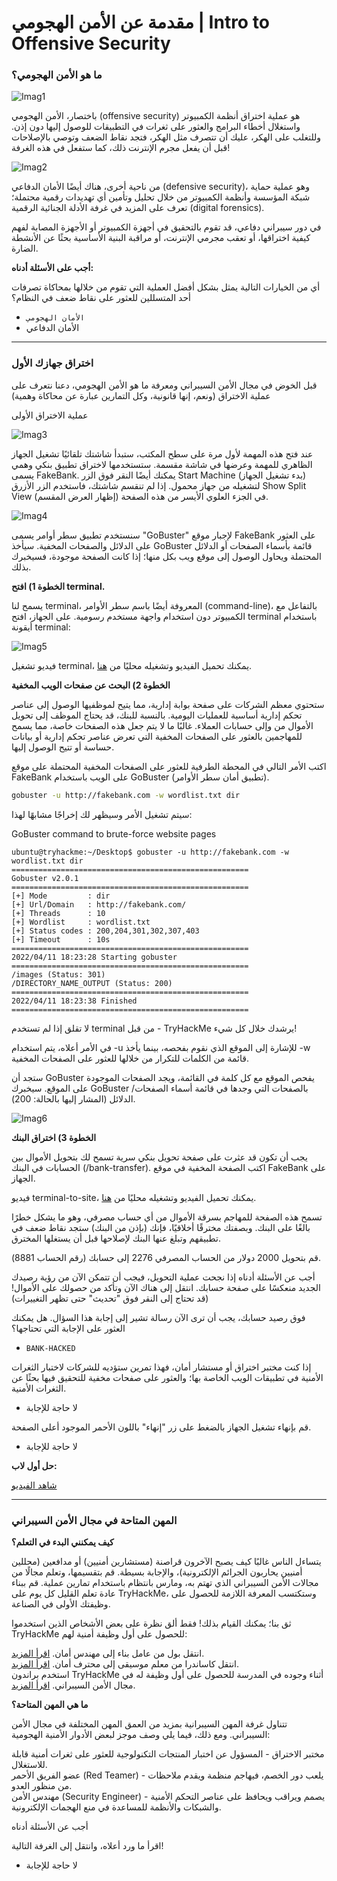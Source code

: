# مقدمة عن الأمن الهجومي | Intro to Offensive Security


### ما هو الأمن الهجومي؟

![Imag1](Pasted_image_20240921141438.png)

باختصار، الأمن الهجومي (offensive security) هو عملية اختراق أنظمة الكمبيوتر واستغلال أخطاء البرامج والعثور على ثغرات في التطبيقات للوصول إليها دون إذن.
وللتغلب على الهكر، عليك أن تتصرف مثل الهكر، فتجد نقاط الضعف وتوصي بالإصلاحات قبل أن يفعل مجرم الإنترنت ذلك، كما ستفعل في هذه الغرفة!

![Imag2](Pasted_image_20240921141526.png)

من ناحية أخرى، هناك أيضًا الأمان الدفاعي (defensive security)، وهو عملية حماية شبكة المؤسسة وأنظمة الكمبيوتر من خلال تحليل وتأمين أي تهديدات رقمية محتملة؛ تعرف على المزيد في غرفة الأدلة الجنائية الرقمية (digital forensics).

في دور سيبراني دفاعي، قد تقوم بالتحقيق في أجهزة الكمبيوتر أو الأجهزة المصابة لفهم كيفية اختراقها، أو تعقب مجرمي الإنترنت، أو مراقبة البنية الأساسية بحثًا عن الأنشطة الضارة.

**أجب على الأسئلة أدناه:**

أي من الخيارات التالية يمثل بشكل أفضل العملية التي تقوم من خلالها بمحاكاة تصرفات أحد المتسللين للعثور على نقاط ضعف في النظام؟

- `الأمان الهجومي`
- الأمان الدفاعي

---
### اختراق جهازك الأول

قبل الخوض في مجال الأمن السيبراني ومعرفة ما هو الأمن الهجومي، دعنا نتعرف على عملية الاختراق (ونعم، إنها قانونية، وكل التمارين عبارة عن محاكاة وهمية)

عملية الاختراق الأولى

![Imag3](tryhackme.com_r_room_introtooffensivesecurity.png)

عند فتح هذه المهمة لأول مرة على سطح المكتب، ستبدأ شاشتك تلقائيًا تشغيل الجهاز الظاهري للمهمة وعرضها في شاشة مقسمة. ستستخدمها لاختراق تطبيق بنكي وهمي يسمى FakeBank. يمكنك أيضًا النقر فوق الزر Start Machine (بدء تشغيل الجهاز) لتشغيله من جهاز محمول. إذا لم تنقسم شاشتك، فاستخدم الزر الأزرق Show Split View (إظهار العرض المقسم) في الجزء العلوي الأيسر من هذه الصفحة.

![Imag4](Pasted_image_20240921142221.png)

سنستخدم تطبيق سطر أوامر يسمى "GoBuster" لإجبار موقع FakeBank على العثور على الدلائل والصفحات المخفية. سيأخذ GoBuster قائمة بأسماء الصفحات أو الدلائل المحتملة ويحاول الوصول إلى موقع ويب بكل منها؛ إذا كانت الصفحة موجودة، فسيخبرك بذلك.

**الخطوة 1) افتح terminal.**

يسمح لنا terminal، المعروفة أيضًا باسم سطر الأوامر (command-line)، بالتفاعل مع الكمبيوتر دون استخدام واجهة مستخدم رسومية. على الجهاز، افتح terminal باستخدام أيقونة terminal:

![Imag5](Pasted_image_20240921142359.png)

فيديو تشغيل terminal، يمكنك تحميل الفيديو وتشغيله محليًا من [هنا](open-terminal.mp4).

**الخطوة 2) البحث عن صفحات الويب المخفية**

ستحتوي معظم الشركات على صفحة بوابة إدارية، مما يتيح لموظفيها الوصول إلى عناصر تحكم إدارية أساسية للعمليات اليومية. بالنسبة للبنك، قد يحتاج الموظف إلى تحويل الأموال من وإلى حسابات العملاء. غالبًا ما لا يتم جعل هذه الصفحات خاصة، مما يسمح للمهاجمين بالعثور على الصفحات المخفية التي تعرض عناصر تحكم إدارية أو بيانات حساسة أو تتيح الوصول إليها.

اكتب الأمر التالي في المحطة الطرفية للعثور على الصفحات المخفية المحتملة على موقع FakeBank على الويب باستخدام GoBuster (تطبيق أمان سطر الأوامر).

```bash
gobuster -u http://fakebank.com -w wordlist.txt dir
```

سيتم تشغيل الأمر وسيظهر لك إخراجًا مشابهًا لهذا:

GoBuster command to brute-force website pages

```markup
ubuntu@tryhackme:~/Desktop$ gobuster -u http://fakebank.com -w wordlist.txt dir
=====================================================
Gobuster v2.0.1
=====================================================
[+] Mode         : dir
[+] Url/Domain   : http://fakebank.com/
[+] Threads      : 10
[+] Wordlist     : wordlist.txt
[+] Status codes : 200,204,301,302,307,403
[+] Timeout      : 10s
=====================================================
2022/04/11 18:23:28 Starting gobuster
=====================================================
/images (Status: 301)
/DIRECTORY_NAME_OUTPUT (Status: 200)
=====================================================
2022/04/11 18:23:38 Finished
=====================================================
```

لا تقلق إذا لم تستخدم terminal من قبل - TryHackMe يرشدك خلال كل شيء!

في الأمر أعلاه، يتم استخدام -u للإشارة إلى الموقع الذي نقوم بفحصه، بينما يأخذ -w قائمة من الكلمات للتكرار من خلالها للعثور على الصفحات المخفية.

ستجد أن GoBuster يفحص الموقع مع كل كلمة في القائمة، ويجد الصفحات الموجودة على الموقع. سيخبرك GoBuster بالصفحات التي وجدها في قائمة أسماء الصفحات/الدلائل (المشار إليها بالحالة: 200).

![Imag6](Pasted_image_20240921144101.png)

**الخطوة 3) اختراق البنك**

يجب أن تكون قد عثرت على صفحة تحويل بنكي سرية تسمح لك بتحويل الأموال بين الحسابات في البنك (/bank-transfer). اكتب الصفحة المخفية في موقع FakeBank على الجهاز.

فيديو terminal-to-site، يمكنك تحميل الفيديو وتشغيله محليًا من [هنا](terminal-to-site.mp4).

تسمح هذه الصفحة للمهاجم بسرقة الأموال من أي حساب مصرفي، وهو ما يشكل خطرًا بالغًا على البنك. وبصفتك مخترقًا أخلاقيًا، فإنك (بإذن من البنك) ستجد نقاط ضعف في تطبيقهم وتبلغ عنها البنك لإصلاحها قبل أن يستغلها المخترق.

قم بتحويل 2000 دولار من الحساب المصرفي 2276 إلى حسابك (رقم الحساب 8881).

أجب عن الأسئلة أدناه
إذا نجحت عملية التحويل، فيجب أن تتمكن الآن من رؤية رصيدك الجديد منعكسًا على صفحة حسابك. انتقل إلى هناك الآن وتأكد من حصولك على الأموال! (قد تحتاج إلى النقر فوق "تحديث" حتى تظهر التغييرات)

فوق رصيد حسابك، يجب أن ترى الآن رسالة تشير إلى إجابة هذا السؤال. هل يمكنك العثور على الإجابة التي تحتاجها؟

- `BANK-HACKED`

إذا كنت مختبر اختراق أو مستشار أمان، فهذا تمرين ستؤديه للشركات لاختبار الثغرات الأمنية في تطبيقات الويب الخاصة بها؛ والعثور على صفحات مخفية للتحقيق فيها بحثًا عن الثغرات الأمنية.

- لا حاجة للإجابة

قم بإنهاء تشغيل الجهاز بالضغط على زر "إنهاء" باللون الأحمر الموجود أعلى الصفحة.

- لا حاجة للإجابة

**حل أول لاب:**

[شاهد الفيديو](https://youtu.be/I7tGDlRm_TI)

---
### المهن المتاحة في مجال الأمن السيبراني

**كيف يمكنني البدء في التعلم؟**

يتساءل الناس غالبًا كيف يصبح الآخرون قراصنة (مستشارين أمنيين) أو مدافعين (محللين أمنيين يحاربون الجرائم الإلكترونية)، والإجابة بسيطة. قم بتقسيمها، وتعلم مجالًا من مجالات الأمن السيبراني الذي تهتم به، ومارس بانتظام باستخدام تمارين عملية. قم ببناء عادة تعلم القليل كل يوم على TryHackMe، وستكتسب المعرفة اللازمة للحصول على وظيفتك الأولى في الصناعة.

ثق بنا؛ يمكنك القيام بذلك! فقط ألق نظرة على بعض الأشخاص الذين استخدموا TryHackMe للحصول على أول وظيفة أمنية لهم:

انتقل بول من عامل بناء إلى مهندس أمان. [اقرأ المزيد](https://tryhackme.com/r/resources/blog/construction-worker-to-security-engineer-how-paul-used-tryhackme-to-land-his-first-job-in-security).  
انتقل كاساندرا من معلم موسيقى إلى محترف أمان. [اقرأ المزيد](https://tryhackme.com/r/resources/blog/the-teacher-becomes-the-student).  
استخدم براندون TryHackMe أثناء وجوده في المدرسة للحصول على أول وظيفة له في مجال الأمن السيبراني. [اقرأ المزيد](https://tryhackme.com/r/resources/blog/brandons-success-story).  

**ما هي المهن المتاحة؟**

تتناول غرفة المهن السيبرانية بمزيد من العمق المهن المختلفة في مجال الأمن السيبراني. ومع ذلك، فيما يلي وصف موجز لبعض الأدوار الأمنية الهجومية:

مختبر الاختراق - المسؤول عن اختبار المنتجات التكنولوجية للعثور على ثغرات أمنية قابلة للاستغلال.  
عضو الفريق الأحمر (Red Teamer) - يلعب دور الخصم، فيهاجم منظمة ويقدم ملاحظات من منظور العدو.  
مهندس الأمن (Security Engineer) - يصمم ويراقب ويحافظ على عناصر التحكم الأمنية والشبكات والأنظمة للمساعدة في منع الهجمات الإلكترونية.  

أجب عن الأسئلة أدناه

اقرأ ما ورد أعلاه، وانتقل إلى الغرفة التالية!

- لا حاجة للإجابة
